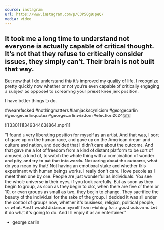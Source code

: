 ```yaml
---
source: instagram
url: https://www.instagram.com/p/C3P50g9speQ/
media: video
---
```


## It took me a long time to understand not everyone is actually capable of critical thought. It’s not that they refuse to critically consider issues, they simply can’t. Their brain is not built that way. 

But now that I do understand this it’s improved my quality of life. I recognize pretty quickly now whether or not you’re even capable of critically engaging a subject as opposed to screaming your preset knee jerk position. 

I have better things to do. 

#wearefucked #nothingmatters #iamjackscynicism 
#georgecarlin #georgecarlinquotes #georgecarlinwisdom 
#election2024🇺🇸

![[3301111349344638864.mp4]]

"I found a very liberating position for myself as an artist.
And that was, I sort of gave up on the human race,
and gave up on the American dream and culture and nation,
and decided that I didn't care about the outcome.
And that gave me a lot of freedom
from a kind of distant platform to be sort of amused,
a kind of, to watch the whole thing
with a combination of wonder and pity,
and try to put that into words.
Not caring about the outcome, what do you mean by that?
Not having an emotional stake
and whether this experiment with human beings works.
I really don't care.
I love people as I meet them one by one.
People are just wonderful as individuals.
You see the whole universe in their eyes,
if you look carefully.
But as soon as they begin to group,
as soon as they begin to clot,
when there are five of them or 10,
or even groups as small as two,
they begin to change.
They sacrifice the beauty of the individual
for the sake of the group.
I decided it was all under the control of groups now,
whether it's business, religion, political people, or what.
And I would distance myself from wishing for a good outcome.
Let it do what it's going to do.
And I'll enjoy it as an entertainer."
- george carlin